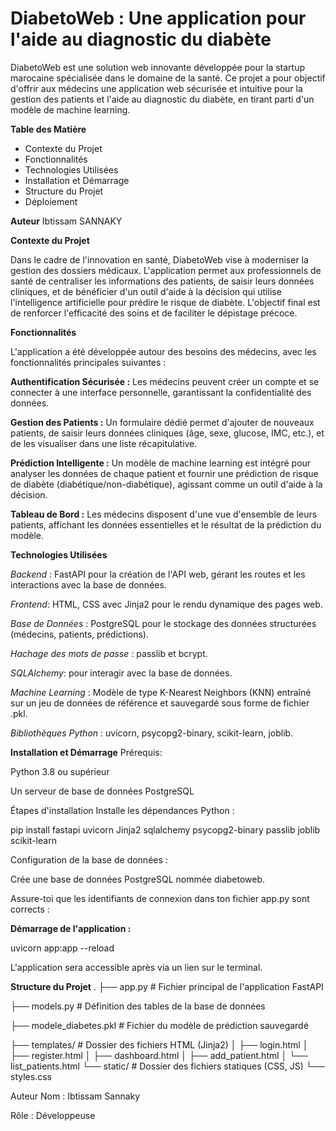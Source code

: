 # DiabetoWeb : Une application pour l'aide au diagnostic du diabète

DiabetoWeb est une solution web innovante développée pour la startup marocaine spécialisée dans le domaine de la santé. Ce projet a pour objectif d'offrir aux médecins une application web sécurisée et intuitive pour la gestion des patients et l'aide au diagnostic du diabète, en tirant parti d'un modèle de machine learning.

**Table des Matière**
- Contexte du Projet
- Fonctionnalités
- Technologies Utilisées
- Installation et Démarrage
- Structure du Projet
- Déploiement

**Auteur**
Ibtissam SANNAKY

**Contexte du Projet**

Dans le cadre de l'innovation en santé, DiabetoWeb vise à moderniser la gestion des dossiers médicaux. L'application permet aux professionnels de santé de centraliser les informations des patients, de saisir leurs données cliniques, et de bénéficier d'un outil d'aide à la décision qui utilise l'intelligence artificielle pour prédire le risque de diabète. L'objectif final est de renforcer l'efficacité des soins et de faciliter le dépistage précoce.

**Fonctionnalités**

L'application a été développée autour des besoins des médecins, avec les fonctionnalités principales suivantes :

**Authentification Sécurisée :** Les médecins peuvent créer un compte et se connecter à une interface personnelle, garantissant la confidentialité des données.

**Gestion des Patients :** Un formulaire dédié permet d'ajouter de nouveaux patients, de saisir leurs données cliniques (âge, sexe, glucose, IMC, etc.), et de les visualiser dans une liste récapitulative.

**Prédiction Intelligente :** Un modèle de machine learning est intégré pour analyser les données de chaque patient et fournir une prédiction de risque de diabète (diabétique/non-diabétique), agissant comme un outil d'aide à la décision.

**Tableau de Bord :** Les médecins disposent d'une vue d'ensemble de leurs patients, affichant les données essentielles et le résultat de la prédiction du modèle.

**Technologies Utilisées**

*Backend* : FastAPI pour la création de l'API web, gérant les routes et les interactions avec la base de données.

*Frontend*: HTML, CSS avec Jinja2 pour le rendu dynamique des pages web.

*Base de Données* : PostgreSQL pour le stockage des données structurées (médecins, patients, prédictions).

*Hachage des mots de passe* : passlib et bcrypt.

*SQLAlchemy*: pour interagir avec la base de données.

*Machine Learning* : Modèle de type K-Nearest Neighbors (KNN) entraîné sur un jeu de données de référence et sauvegardé sous forme de fichier .pkl.

*Bibliothèques Python* : uvicorn, psycopg2-binary, scikit-learn, joblib.

**Installation et Démarrage**
Prérequis:

Python 3.8 ou supérieur

Un serveur de base de données PostgreSQL

Étapes d'installation
Installe les dépendances Python :

pip install fastapi uvicorn Jinja2 sqlalchemy psycopg2-binary passlib joblib scikit-learn

Configuration de la base de données :

Crée une base de données PostgreSQL nommée diabetoweb.

Assure-toi que les identifiants de connexion dans ton fichier app.py sont corrects :


**Démarrage de l'application :**

uvicorn app:app --reload

L'application sera accessible après via un lien sur le terminal.

**Structure du Projet**
.
├── app.py                  # Fichier principal de l'application FastAPI

├── models.py               # Définition des tables de la base de données

├── modele_diabetes.pkl           # Fichier du modèle de prédiction sauvegardé
 
├── templates/              # Dossier des fichiers HTML (Jinja2)
│   ├── login.html
│   ├── register.html
│   ├── dashboard.html
│   ├── add_patient.html
│   └── list_patients.html
└── static/                 # Dossier des fichiers statiques (CSS, JS)
    └── styles.css

Auteur
Nom : Ibtissam Sannaky

Rôle : Développeuse
